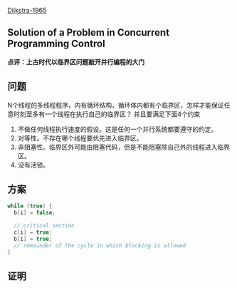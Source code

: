 [Dijkstra-1965](http://www.di.ens.fr/~pouzet/cours/systeme/bib/dijkstra.pdf)

Solution of a Problem in Concurrent Programming Control
----
**点评：上古时代以临界区问题敲开并行编程的大门**

## 问题
N个线程的多线程程序，内有循环结构，循环体内都有个临界区，怎样才能保证任意时刻至多有一个线程在执行自己的临界区？
并且要满足下面4个约束

1. 不做任何线程执行速度的假设。这是任何一个并行系统都要遵守的约定。
2. 对等性。不存在哪个线程要优先进入临界区。
3. 非阻塞性。临界区外可能由阻塞代码，但是不能阻塞除自己外的线程进入临界区。
4. 没有活锁。

## 方案

```c++
while (true) {
  b[i] = false;

  // critical section
  c[i] = true;
  b[i] = true;
  // remainder of the cycle in which blocking is allowed
}
```

## 证明
